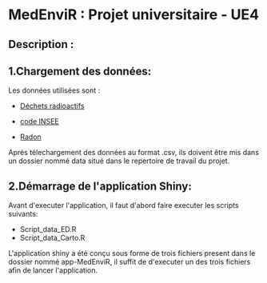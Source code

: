 # MedEnviR : Projet universitaire - UE4 

## Description : 



## 1.Chargement des données:

Les données utilisées sont :

- [Déchets radioactifs](https://inventaire.andra.fr/les-donnees/linventaire-national-en-open-data) 

- [code INSEE](https://data.opendatasoft.com/explore/dataset/code-postal-code-insee-2015%40public/information/)

- [Radon](https://www.data.gouv.fr/fr/datasets/connaitre-le-potentiel-radon-de-ma-commune/)


Aprés télechargement des données au format .csv, ils doivent être mis dans un dossier nommé data situé dans le repertoire de travail du projet.

## 2.Démarrage de l'application Shiny:

Avant d'executer l'application, il faut d'abord faire executer les scripts suivants:

- Script_data_ED.R
- Script_data_Carto.R

L'application shiny a été conçu sous forme de trois fichiers present dans le dossier nommé app-MedEnviR,
il suffit de d'executer un des trois fichiers afin de lancer l'application.




